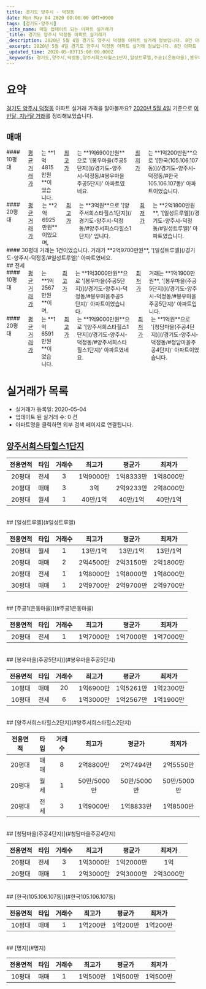 ```yaml
---
title: 경기도 양주시 - 덕정동
date: Mon May 04 2020 00:00:00 GMT+0900
tags: [경기도-양주시]
_site_name: 매일 업데이트 되는 아파트 실거래가
_title: 경기도 양주시 덕정동 아파트 실거래가
_description: 2020년 5월 4일 경기도 양주시 덕정동 아파트 실거래 정보입니다. 8건 아파트 정보가 있습니다.
_excerpt: 2020년 5월 4일 경기도 양주시 덕정동 아파트 실거래 정보입니다. 8건 아파트 정보가 있습니다.
_updated_time: 2020-05-03T15:00:00.000Z
_keywords: 경기도,양주시,덕정동,양주서희스타힐스1단지,일성트루엘,주공1(은동마을),봉우마을(주공5단지),양주서희스타힐스2단지,청담마을(주공4단지),한국(105.106.107동),명지
---
```





# 요약
<ins>경기도 양주시 덕정동</ins> 아파트 실거래 가격을 알아볼까요? <ins>2020년 5월 4일</ins> 기준으로 <ins>이번달, 지난달 거래</ins>를 정리해보았습니다.

## 매매
<div class="container">
<div class="six columns" markdown="1">
#### 10평대
<ins>평균 거래가</ins>는 **1억4815만원**이었습니다. <ins>최고가</ins>는 **1억6900만원**으로 '[봉우마을(주공5단지)](/경기도-양주시-덕정동/#봉우마을주공5단지)' 아파트였네요. <ins>최저가</ins>는 **1억200만원**으로 '[한국(105.106.107동)](/경기도-양주시-덕정동/#한국105.106.107동)' 아파트이었습니다.
</div>
<div class="six columns" markdown="1">
#### 20평대
<ins>평균 거래가</ins>는 **2억6925만원**이었으며, <ins>최고가</ins>는 **3억원**으로 '[양주서희스타힐스1단지](/경기도-양주시-덕정동/#양주서희스타힐스1단지)' 입니다. <ins>최저가</ins>는 **2억1800만원**, '[일성트루엘](/경기도-양주시-덕정동/#일성트루엘)' 아파트였습니다.
</div>
</div>
<div class="container">
<div class="twelve columns" markdown="1">
#### 30평대
거래는 1건이었습니다. 거래가 **2억9700만원**, '[일성트루엘](/경기도-양주시-덕정동/#일성트루엘)' 아파트였네요.
</div>
</div>
## 전세
<div class="container">
<div class="six columns" markdown="1">
#### 10평대
<ins>평균 거래가</ins>는 **1억2567만원**이며, <ins>최고가</ins>는 **1억3000만원**으로 '[봉우마을(주공5단지)](/경기도-양주시-덕정동/#봉우마을주공5단지)' 아파트이었습니다. <ins>최저가</ins> 거래는 **1억1900만원**, '[봉우마을(주공5단지)](/경기도-양주시-덕정동/#봉우마을주공5단지)' 아파트입니다.
</div>
<div class="six columns" markdown="1">
#### 20평대
<ins>평균 거래가</ins>는 **1억6591만원**이었습니다. <ins>최고가</ins>는 **1억9000만원**으로 '[양주서희스타힐스1단지](/경기도-양주시-덕정동/#양주서희스타힐스1단지)' 아파트였네요. <ins>최저가</ins>는 **1억원**으로 '[청담마을(주공4단지)](/경기도-양주시-덕정동/#청담마을주공4단지)' 아파트이었습니다.
</div>
</div>



# 실거래가 목록
- 실거래가 등록일: 2020-05-04
- 업데이트 된 실거래 수: 0 건
- 아파트명을 클릭하면 외부 검색 페이지로 연결됩니다.

## [양주서희스타힐스1단지](#양주서희스타힐스1단지)

|전용면적|타입|거래수|최고가|평균가|최저가|
|:---:|:---:|:---:|:---:|:---:|:---:|
|20평대|<span class="deal-type-2">전세</span>|3|1억9000만|1억8333만|1억8000만|
|20평대|<span class="deal-type-1">매매</span>|3|3억|2억9233만|2억8000만|
|20평대|<span class="deal-type-3">월세</span>|1|40만/1억|40만/1억|40만/1억|

<br/>
## [일성트루엘](#일성트루엘)

|전용면적|타입|거래수|최고가|평균가|최저가|
|:---:|:---:|:---:|:---:|:---:|:---:|
|20평대|<span class="deal-type-3">월세</span>|1|13만/1억|13만/1억|13만/1억|
|20평대|<span class="deal-type-1">매매</span>|2|2억4500만|2억3150만|2억1800만|
|20평대|<span class="deal-type-2">전세</span>|1|1억8000만|1억8000만|1억8000만|
|30평대|<span class="deal-type-1">매매</span>|1|2억9700만|2억9700만|2억9700만|

<br/>
## [주공1(은동마을)](#주공1은동마을)

|전용면적|타입|거래수|최고가|평균가|최저가|
|:---:|:---:|:---:|:---:|:---:|:---:|
|20평대|<span class="deal-type-2">전세</span>|1|1억7000만|1억7000만|1억7000만|

<br/>
## [봉우마을(주공5단지)](#봉우마을주공5단지)

|전용면적|타입|거래수|최고가|평균가|최저가|
|:---:|:---:|:---:|:---:|:---:|:---:|
|10평대|<span class="deal-type-1">매매</span>|20|1억6900만|1억5261만|1억2300만|
|10평대|<span class="deal-type-2">전세</span>|6|1억3000만|1억2567만|1억1900만|

<br/>
## [양주서희스타힐스2단지](#양주서희스타힐스2단지)

|전용면적|타입|거래수|최고가|평균가|최저가|
|:---:|:---:|:---:|:---:|:---:|:---:|
|20평대|<span class="deal-type-1">매매</span>|8|2억8800만|2억7494만|2억5550만|
|20평대|<span class="deal-type-3">월세</span>|1|50만/5000만|50만/5000만|50만/5000만|
|20평대|<span class="deal-type-2">전세</span>|3|1억9000만|1억8833만|1억8500만|

<br/>
## [청담마을(주공4단지)](#청담마을주공4단지)

|전용면적|타입|거래수|최고가|평균가|최저가|
|:---:|:---:|:---:|:---:|:---:|:---:|
|20평대|<span class="deal-type-2">전세</span>|3|1억3000만|1억2000만|1억|
|20평대|<span class="deal-type-1">매매</span>|1|2억3000만|2억3000만|2억3000만|

<br/>
## [한국(105.106.107동)](#한국105.106.107동)

|전용면적|타입|거래수|최고가|평균가|최저가|
|:---:|:---:|:---:|:---:|:---:|:---:|
|10평대|<span class="deal-type-1">매매</span>|1|1억200만|1억200만|1억200만|

<br/>
## [명지](#명지)

|전용면적|타입|거래수|최고가|평균가|최저가|
|:---:|:---:|:---:|:---:|:---:|:---:|
|10평대|<span class="deal-type-1">매매</span>|1|1억500만|1억500만|1억500만|

<br/>



